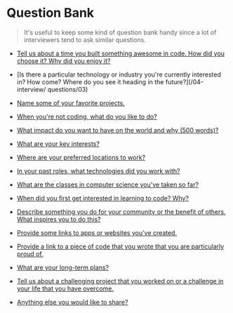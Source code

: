 # Question Bank

> It's useful to keep some kind of question bank handy since a lot of interviewers tend to ask similar questions.

* [Tell us about a time you built something awesome in code. How did you choose it? Why did you enjoy it?](/04-interview/questions/02)

* [Is there a particular technology or industry you're currently interested in? How come? Where do you see it heading in the future?](/04-interview/
questions/03)

* [Name some of your favorite projects.](/04-interview/questions/04)

* [When you're not coding, what do you like to do?](/04-interview/questions/05)

* [What impact do you want to have on the world and why (500 words)?](/04-interview/questions/06)

* [What are your key interests?](/04-interview/questions/07)

* [Where are your preferred locations to work?](/04-interview/questions/08)

* [In your past roles, what technologies did you work with?](/04-interview/questions/09)

* [What are the classes in computer science you've taken so far?](/04-interview/questions/10)

* [When did you first get interested in learning to code? Why?](/04-interview/questions/11)

* [Describe something you do for your community or the benefit of others. What inspires you to do this?](/04-interview/questions/12)

* [Provide some links to apps or websites you've created.](/04-interview/questions/13)

* [Provide a link to a piece of code that you wrote that you are particularly proud of.](/04-interview/questions/14)

* [What are your long-term plans?](/04-interview/questions/15)

* [Tell us about a challenging project that you worked on or a challenge in your life that you have overcome.](/04-interview/questions/16)

* [Anything else you would like to share?](/04-interview/questions/01)